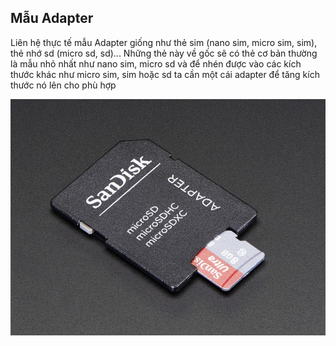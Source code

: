 ﻿## Mẫu Adapter

Liên hệ thực tế mẫu Adapter giống như thẻ sim (nano sim, micro sim, sim), thẻ nhớ sd (micro sd, sd)... 
Những thẻ này về gốc sẽ có thẻ cơ bản thường là mẫu nhỏ nhất như nano sim, micro sd và để nhén được vào các kích thước khác như micro sim, sim hoặc sd ta cần một cái adapter để tăng kích thước nó lên cho phù hợp

![Memory Adapter](images/memoryAdapter.jpg?raw=true "Memory Adapter")


